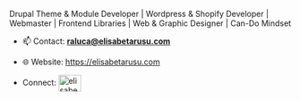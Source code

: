 Drupal Theme & Module Developer | Wordpress & Shopify Developer | Webmaster | Frontend Libraries | Web & Graphic Designer | Can-Do Mindset
- 📫 Contact:  **raluca@elisabetarusu.com**
- 🌐 Website:   <a href="https://elisabetarusu.com" target="blank"><img align="center" />https://elisabetarusu.com</a>

- Connect:  <a href="https://linkedin.com/in/elisabetarusu" target="blank"><img align="center" src="https://raw.githubusercontent.com/rahuldkjain/github-profile-readme-generator/master/src/images/icons/Social/linked-in-alt.svg" alt="elisabetarusu" height="30" width="40" /></a>




